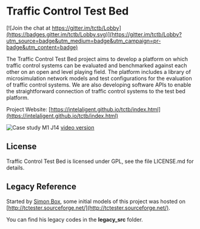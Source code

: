 # Traffic Control Test Bed

[![Join the chat at https://gitter.im/tctb/Lobby](https://badges.gitter.im/tctb/Lobby.svg)](https://gitter.im/tctb/Lobby?utm_source=badge&utm_medium=badge&utm_campaign=pr-badge&utm_content=badge)

The Traffic Control Test Bed project aims to develop a platform on which traffic control systems can be evaluated and benchmarked against each other on an open and level playing field. The platform includes a library of microsimulation network models and test configurations for the evaluation of traffic control systems. We are also developing software APIs to enable the straightforward connection of traffic control systems to the test bed platform. 

Project Website: [https://intelaligent.github.io/tctb/index.html](https://intelaligent.github.io/tctb/index.html)

![Case study M1 J14](https://intelaligent.github.io/tctb/images/videos/ST_draft_demo.gif)
[video version](https://intelaligent.github.io/tctb/images/videos/ST_draft_demo.mp4)

## License

Traffic Control Test Bed is licensed under GPL, see the file LICENSE.md for details.

## Legacy Reference

Started by [Simon Box](https://sourceforge.net/u/srb2242/profile/), some initial models of this project was hosted on [http://tctester.sourceforge.net/](http://tctester.sourceforge.net/).

You can find his legacy codes in the **legacy_src** folder.
